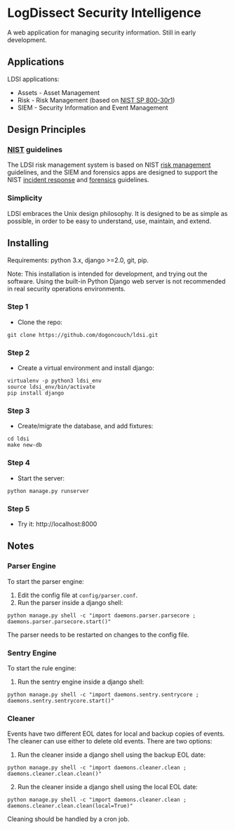 # LogDissect Security Intelligence
A web application for managing security information. Still in early development.

## Applications
LDSI applications:
- Assets - Asset Management
- Risk - Risk Management (based on [NIST SP 800-30r1](https://csrc.nist.gov/publications/detail/sp/800-30/rev-1/final))
- SIEM - Security Information and Event Management

## Design Principles
### [NIST](https://www.nist.gov/) guidelines
The LDSI risk management system is based on NIST [risk management](https://csrc.nist.gov/publications/detail/sp/800-30/rev-1/final) guidelines, and the SIEM and forensics apps are designed to support the NIST [incident response](https://csrc.nist.gov/publications/detail/sp/800-61/rev-2/final) and [forensics](https://csrc.nist.gov/publications/detail/sp/800-86/final) guidelines.

### Simplicity
LDSI embraces the Unix design philosophy. It is designed to be as simple as possible, in order to be easy to understand, use, maintain, and extend.

## Installing
Requirements: python 3.x, django >=2.0, git, pip.

Note: This installation is intended for development, and trying out the software. Using the built-in Python Django web server is not recommended in real security operations environments.

### Step 1
- Clone the repo:
```
git clone https://github.com/dogoncouch/ldsi.git
```

### Step 2
- Create a virtual environment and install django:
```
virtualenv -p python3 ldsi_env
source ldsi_env/bin/activate
pip install django
```

### Step 3
- Create/migrate the database, and add fixtures:
```
cd ldsi
make new-db
```

### Step 4
- Start the server:
```
python manage.py runserver
```

### Step 5
- Try it: http://localhost:8000

## Notes
### Parser Engine
To start the parser engine:

1. Edit the config file at `config/parser.conf`.
2. Run the parser inside a django shell:
```
python manage.py shell -c "import daemons.parser.parsecore ; daemons.parser.parsecore.start()"
```

The parser needs to be restarted on changes to the config file.

### Sentry Engine
To start the rule engine:

1. Run the sentry engine inside a django shell:
```
python manage.py shell -c "import daemons.sentry.sentrycore ; daemons.sentry.sentrycore.start()"
```

### Cleaner
Events have two different EOL dates for local and backup copies of events. The cleaner can use either to delete old events. There are two options:

1. Run the cleaner inside a django shell using the backup EOL date:
```
python manage.py shell -c "import daemons.cleaner.clean ; daemons.cleaner.clean.clean()"
```
2. Run the cleaner inside a django shell using the local EOL date:
```
python manage.py shell -c "import daemons.cleaner.clean ; daemons.cleaner.clean.clean(local=True)"
```

Cleaning should be handled by a cron job.
